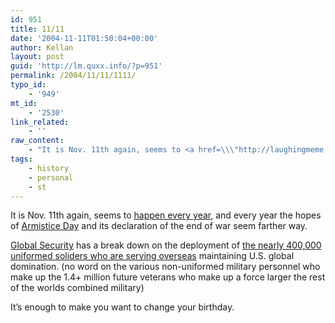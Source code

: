 ```yaml
---
id: 951
title: 11/11
date: '2004-11-11T01:50:04+00:00'
author: Kellan
layout: post
guid: 'http://lm.quxx.info/?p=951'
permalink: /2004/11/11/1111/
typo_id:
    - '949'
mt_id:
    - '2530'
link_related:
    - ''
raw_content:
    - "It is Nov. 11th again, seems to <a href=\\\"http://laughingmeme.org/archives/001406.html#001406\\\">happen every year</a>, and every year the hopes of <a href=\\\"http://en.wikipedia.org/wiki/Armistice_Day\\\">Armistice Day</a> and its declaration of the end of war seem farther way.  \n\n<a href=\\\"http://www.globalsecurity.org\\\">Global Security</a> has a break down on the deployment of <a href=\\\"http://www.globalsecurity.org/military/world/deploy.htm\\\">the nearly 400,000 uniformed soliders who are serving overseas</a> maintaining U.S. global domination. (no word on the various non-uniformed military personnel who make up the 1.4+ million future veterans who make up a force larger the rest of the worlds combined military)\n\nIt\\'s enough to make you want to change your birthday."
tags:
    - history
    - personal
    - st
---
```


It is Nov. 11th again, seems to [happen every year](http://laughingmeme.org/archives/001406.html#001406), and every year the hopes of [Armistice Day](http://en.wikipedia.org/wiki/Armistice_Day) and its declaration of the end of war seem farther way.

[Global Security](http://www.globalsecurity.org) has a break down on the deployment of [the nearly 400,000 uniformed soliders who are serving overseas](http://www.globalsecurity.org/military/world/deploy.htm) maintaining U.S. global domination. (no word on the various non-uniformed military personnel who make up the 1.4+ million future veterans who make up a force larger the rest of the worlds combined military)

It’s enough to make you want to change your birthday.